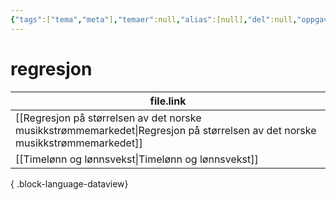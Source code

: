 ```yaml
---
{"tags":["tema","meta"],"temaer":null,"alias":[null],"del":null,"oppgave":null,"fag":null,"eksamen":null,"dg-publish":true,"title":"regresjon","date":"2023-06-01","modified":"2023-06-01","permalink":"/temaer/regresjon/","dgPassFrontmatter":true}
---
```



# regresjon
| file.link                                                                                                                       |
| ------------------------------------------------------------------------------------------------------------------------------- |
| [[Regresjon på størrelsen av det norske musikkstrømmemarkedet\|Regresjon på størrelsen av det norske musikkstrømmemarkedet]] |
| [[Timelønn og lønnsvekst\|Timelønn og lønnsvekst]]                                                                           |

{ .block-language-dataview}
